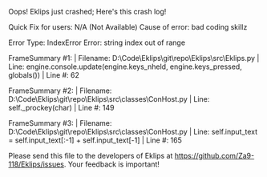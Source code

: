 Oops! Eklips just crashed;
Here's this crash log!

Quick Fix for users: N/A (Not Available)
Cause of error: bad coding skillz

Error Type: IndexError
Error: string index out of range

FrameSummary #1:
  | Filename: D:\Code\Eklips\git\repo\Eklips\src\Eklips.py
  | Line: engine.console.update(engine.keys_nheld, engine.keys_pressed, globals())
  | Line #: 62

FrameSummary #2:
  | Filename: D:\Code\Eklips\git\repo\Eklips\src\classes\ConHost.py
  | Line: self._prockey(char)
  | Line #: 149

FrameSummary #3:
  | Filename: D:\Code\Eklips\git\repo\Eklips\src\classes\ConHost.py
  | Line: self.input_text = self.input_text[:-1] + self.input_text[-1]
  | Line #: 165


Please send this file to the developers of Eklips at https://github.com/Za9-118/Eklips/issues. 
Your feedback is important!